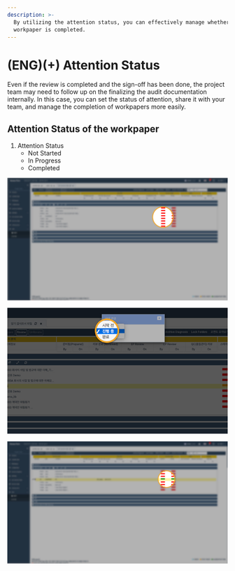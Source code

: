 ```yaml
---
description: >-
  By utilizing the attention status, you can effectively manage whether the
  workpaper is completed.
---
```


# \(ENG\)\(+\) Attention Status

Even if the review is completed and the sign-off has been done, the project team may need to follow up on the finalizing the audit documentation internally. In this case, you can set the status of attention, share it with your team, and manage the completion of workpapers more easily.

## Attention Status of the workpaper

1. Attention Status
   * Not Started
   * In Progress
   * Completed

![1. Click the color button in the attention column of the corresponding workpaper.](../../../.gitbook/assets/3-1-wp_prepare_1.jpg)

![2. Change the attention status accordingly.](../../../.gitbook/assets/3-1-wp_prepare_2.jpg)

![3. When the documentation is finalized, change the attention status as &quot;Completed&quot;.](../../../.gitbook/assets/3-1-wp_prepare_7.jpg)

